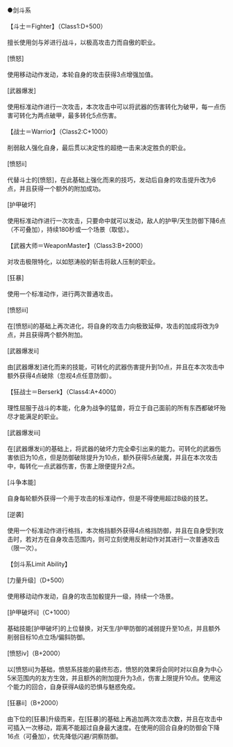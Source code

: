 <title>【称号=职业之证】剑斗系</title>
<meta name="GENERATOR" content="WinCHM">
<meta http-equiv="Content-Type" content="text/html; charset=gb2312">
<br>●剑斗系
<br>
<br>【斗士＝Fighter】（Class1:D+500）
<br>
<br>擅长使用剑与斧进行战斗，以极高攻击力而自傲的职业。
<br>
<br>[愤怒]
<br>
<br>使用移动动作发动，本轮自身的攻击获得3点增强加值。
<br>
<br>[武器爆发]
<br>
<br>使用标准动作进行一次攻击，本次攻击中可以将武器的伤害转化为破甲，每一点伤害可转化为两点破甲，最多转化5点伤害。
<br>
<br>【战士＝Warrior】（Class2:C+1000）
<br>
<br>削弱敌人强化自身，最后贯以决定性的超绝一击来决定胜负的职业。
<br>
<br>[愤怒ii]
<br>
<br>代替斗士的[愤怒]，在此基础上强化而来的技巧，发动后自身的攻击提升改为6点，并且获得一个额外的附加成功。
<br>
<br>[护甲破坏]
<br>
<br>使用标准动作进行一次攻击，只要命中就可以发动，敌人的护甲/天生防御下降6点（不可叠加），持续180秒或一个场景（取低）。
<br>
<br>【武器大师＝WeaponMaster】（Class3:B+2000）
<br>
<br>对攻击极限特化，以如怒涛般的斩击将敌人压制的职业。
<br>
<br>[狂暴]
<br>
<br>使用一个标准动作，进行两次普通攻击。
<br>
<br>[愤怒iii]
<br>
<br>在[愤怒ii]的基础上再次进化，将自身的攻击力向极致延伸，攻击的加成将改为9点，并且获得两个额外附加。
<br>
<br>[武器爆发ii]
<br>
<br>由[武器爆发]进化而来的技能，可转化的武器伤害提升到10点，并且在本次攻击中额外获得4点破除（忽视4点任意防御）。
<br>
<br>【狂战士＝Berserk】（Class4:A+4000）
<br>
<br>理性屈服于战斗的本能，化身为战争的猛兽，将立于自己面前的所有东西都破坏殆尽才能满足的职业。
<br>
<br>[武器爆发iii]
<br>
<br>在[武器爆发ii]的基础上，将武器的破坏力完全牵引出来的能力。可转化的武器伤害依旧为10点，但是防御破除提升为10点，额外获得5点破魔，并且在本次攻击中，每转化一点武器伤害，伤害上限便提升2点。
<br>
<br>[斗争本能]
<br>
<br>自身每轮额外获得一个用于攻击的标准动作，但是不得使用超过B级的技艺。
<br>
<br>[逆袭]
<br>
<br>使用一个标准动作进行格挡，本次格挡额外获得4点格挡防御，并且在自身受到攻击时，若对方在自身攻击范围内，则可立刻使用反射动作对其进行一次普通攻击（限一次）。
<br>
<br>【剑斗系Limit Ability】
<br>
<br>[力量升级]（D+500）
<br>
<br>使用移动动作发动，自身的攻击加骰提升一级，持续一个场景。
<br>
<br>[护甲破坏ii]（C+1000）
<br>
<br>基础技能[护甲破坏]的上位替换，对天生/护甲防御的减弱提升至10点，并且额外削弱目标10点立场/偏斜防御。
<br>
<br>[愤怒iv]（B+2000）
<br>
<br>以[愤怒iii]为基础，愤怒系技能的最终形态，愤怒的效果将会同时对以自身为中心5米范围内的友方生效，并且额外的附加提升为3点，伤害上限提升10点。使用这个能力的回合，自身获得A级的恐惧与魅惑免疫。
<br>
<br>[狂暴ii]（B+2000）
<br>
<br>由下位的[狂暴]升级而来，在[狂暴]的基础上再追加两次攻击次数，并且在攻击中可插入一次移动，距离不能超过自身最大速度。在使用的回合自身的防御会下降16点（可叠加），优先降低闪避/洞察防御。
<br>
